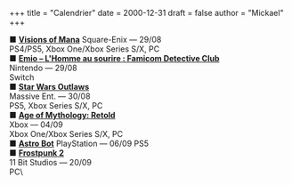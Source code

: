 +++
title = "Calendrier"
date = 2000-12-31
draft = false
author = "Mickael"
+++

■ **[Visions of Mana](https://mana.square-enix-games.com/en-us)**
Square-Enix — 29/08\
PS4/PS5, Xbox One/Xbox Series S/X, PC\
■ **[Emio – L'Homme au sourire : Famicom Detective Club](https://www.nintendo.com/fr-fr/Jeux/Jeux-Nintendo-Switch/Emio-L-Homme-au-sourire-Famicom-Detective-Club-2615498.html)**\
Nintendo — 29/08\
Switch\
■ **[Star Wars Outlaws](https://www.ubisoft.com/fr-fr/game/star-wars/outlaws)**\
Massive Ent. — 30/08\
PS5, Xbox Series S/X, PC\
■ **[Age of Mythology: Retold](https://store.steampowered.com/app/1934680/Age_of_Mythology_Retold/)**\
Xbox — 04/09\
Xbox One/Xbox Series S/X, PC\
■ **[Astro Bot](https://www.playstation.com/en-ca/games/astro-bot/)**
PlayStation — 06/09
PS5\
■ **[Frostpunk 2](https://frostpunk2.com)**\
11 Bit Studios — 20/09\
PC\


